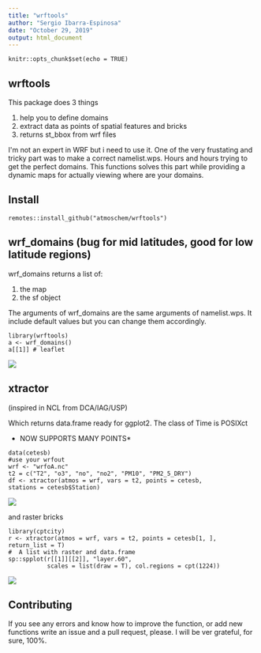 ```yaml
---
title: "wrftools"
author: "Sergio Ibarra-Espinosa"
date: "October 29, 2019"
output: html_document
---
```


```{r setup, include=FALSE}
knitr::opts_chunk$set(echo = TRUE)
```

## wrftools

This package does 3 things

1. help you to define domains
2. extract data as points of spatial features and bricks
3. returns st_bbox from wrf files

I'm not an expert in WRF but i need to use it. One of the very frustating and
tricky part was to make a correct namelist.wps. Hours and hours trying to
get the perfect domains. This functions solves this part while providing
a dynamic maps for actually viewing where are your domains. 

## Install
```{r eval = FALSE}
remotes::install_github("atmoschem/wrftools")
```

## wrf_domains (bug for mid latitudes, good for low latitude regions)

wrf_domains returns a list of:

1. the map
2. the sf object

The arguments of wrf_domains are the same arguments of namelist.wps.
It include default values but you can change them accordingly.

```{r}
library(wrftools)
a <- wrf_domains()
a[[1]] # leaflet
```

![](https://i.imgur.com/7giwGp6.png)



## xtractor

(inspired in NCL from DCA/IAG/USP)

Which returns data.frame ready for ggplot2. The class of Time is POSIXct

* NOW SUPPORTS MANY POINTS*

```{r eval = FALSE}
data(cetesb)
#use your wrfout
wrf <- "wrfoA.nc"
t2 = c("T2", "o3", "no", "no2", "PM10", "PM2_5_DRY")
df <- xtractor(atmos = wrf, vars = t2, points = cetesb,
stations = cetesb$Station)
```

![](https://i.imgur.com/cXJZ1nI.png)

and raster bricks

```{r eval = FALSE}
library(cptcity)
r <- xtractor(atmos = wrf, vars = t2, points = cetesb[1, ], return_list = T)
#  A list with raster and data.frame
sp::spplot(r[[1]][[2]], "layer.60",
           scales = list(draw = T), col.regions = cpt(1224))
```

![](https://i.imgur.com/j4d5ei5.png)


## Contributing

If you see any errors and know how to improve the function, or add new functions
write an issue and a pull request, please. I will be ver grateful, for sure,
100%.
